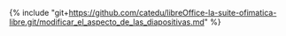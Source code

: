 {% include "git+https://github.com/catedu/libreOffice-la-suite-ofimatica-libre.git/modificar_el_aspecto_de_las_diapositivas.md" %}
